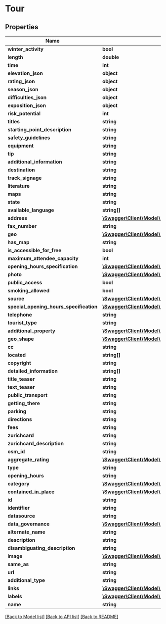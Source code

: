 # Tour

## Properties
Name | Type | Description | Notes
------------ | ------------- | ------------- | -------------
**winter_activity** | **bool** |  | [optional] 
**length** | **double** |  | [optional] 
**time** | **int** |  | [optional] 
**elevation_json** | **object** |  | [optional] 
**rating_json** | **object** |  | [optional] 
**season_json** | **object** |  | [optional] 
**difficulties_json** | **object** |  | [optional] 
**exposition_json** | **object** |  | [optional] 
**risk_potential** | **int** |  | [optional] 
**titles** | **string** |  | [optional] 
**starting_point_description** | **string** |  | [optional] 
**safety_guidelines** | **string** |  | [optional] 
**equipment** | **string** |  | [optional] 
**tip** | **string** |  | [optional] 
**additional_information** | **string** |  | [optional] 
**destination** | **string** |  | [optional] 
**track_signage** | **string** |  | [optional] 
**literature** | **string** |  | [optional] 
**maps** | **string** |  | [optional] 
**state** | **string** |  | [optional] 
**available_language** | **string[]** |  | [optional] 
**address** | [**\Swagger\Client\Model\AdministrativeAreaAddress**](AdministrativeAreaAddress.md) |  | [optional] 
**fax_number** | **string** |  | [optional] 
**geo** | [**\Swagger\Client\Model\AdministrativeAreaGeo**](AdministrativeAreaGeo.md) |  | [optional] 
**has_map** | **string** |  | [optional] 
**is_accessible_for_free** | **bool** |  | [optional] 
**maximum_attendee_capacity** | **int** |  | [optional] 
**opening_hours_specification** | [**\Swagger\Client\Model\AdministrativeAreaAddressHoursAvailable[]**](AdministrativeAreaAddressHoursAvailable.md) |  | [optional] 
**photo** | [**\Swagger\Client\Model\AdministrativeAreaAddressImage[]**](AdministrativeAreaAddressImage.md) |  | [optional] 
**public_access** | **bool** |  | [optional] 
**smoking_allowed** | **bool** |  | [optional] 
**source** | [**\Swagger\Client\Model\AdministrativeAreaAddressSource**](AdministrativeAreaAddressSource.md) |  | [optional] 
**special_opening_hours_specification** | [**\Swagger\Client\Model\AdministrativeAreaAddressHoursAvailable[]**](AdministrativeAreaAddressHoursAvailable.md) |  | [optional] 
**telephone** | **string** |  | [optional] 
**tourist_type** | **string** |  | [optional] 
**additional_property** | [**\Swagger\Client\Model\AdministrativeAreaAdditionalProperty[]**](AdministrativeAreaAdditionalProperty.md) |  | [optional] 
**geo_shape** | [**\Swagger\Client\Model\AdministrativeAreaGeoShape**](AdministrativeAreaGeoShape.md) |  | [optional] 
**cc** | **string** |  | [optional] 
**located** | **string[]** |  | [optional] 
**copyright** | **string** |  | [optional] 
**detailed_information** | **string[]** |  | [optional] 
**title_teaser** | **string** |  | [optional] 
**text_teaser** | **string** |  | [optional] 
**public_transport** | **string** |  | [optional] 
**getting_there** | **string** |  | [optional] 
**parking** | **string** |  | [optional] 
**directions** | **string** |  | [optional] 
**fees** | **string** |  | [optional] 
**zurichcard** | **string** |  | [optional] 
**zurichcard_description** | **string** |  | [optional] 
**osm_id** | **string** |  | [optional] 
**aggregate_rating** | [**\Swagger\Client\Model\AdministrativeAreaAggregateRating**](AdministrativeAreaAggregateRating.md) |  | [optional] 
**type** | **string** |  | [optional] 
**opening_hours** | **string** |  | [optional] 
**category** | [**\Swagger\Client\Model\AdministrativeAreaAddressLabels[]**](AdministrativeAreaAddressLabels.md) |  | [optional] 
**contained_in_place** | [**\Swagger\Client\Model\AdministrativeAreaAddressLabels[]**](AdministrativeAreaAddressLabels.md) |  | [optional] 
**id** | **string** |  | [optional] 
**identifier** | **string** |  | [optional] 
**datasource** | **string** |  | [optional] 
**data_governance** | [**\Swagger\Client\Model\AdministrativeAreaAddressImageDataGovernance**](AdministrativeAreaAddressImageDataGovernance.md) |  | [optional] 
**alternate_name** | **string** |  | [optional] 
**description** | **string** |  | [optional] 
**disambiguating_description** | **string** |  | [optional] 
**image** | [**\Swagger\Client\Model\AdministrativeAreaAddressImage**](AdministrativeAreaAddressImage.md) |  | [optional] 
**same_as** | **string** |  | [optional] 
**url** | **string** |  | [optional] 
**additional_type** | **string** |  | [optional] 
**links** | [**\Swagger\Client\Model\AdministrativeAreaAddressImageDataGovernanceSourceLink[]**](AdministrativeAreaAddressImageDataGovernanceSourceLink.md) |  | [optional] 
**labels** | [**\Swagger\Client\Model\AdministrativeAreaAddressLabels[]**](AdministrativeAreaAddressLabels.md) |  | [optional] 
**name** | **string** |  | [optional] 

[[Back to Model list]](../../README.md#documentation-for-models) [[Back to API list]](../../README.md#documentation-for-api-endpoints) [[Back to README]](../../README.md)

